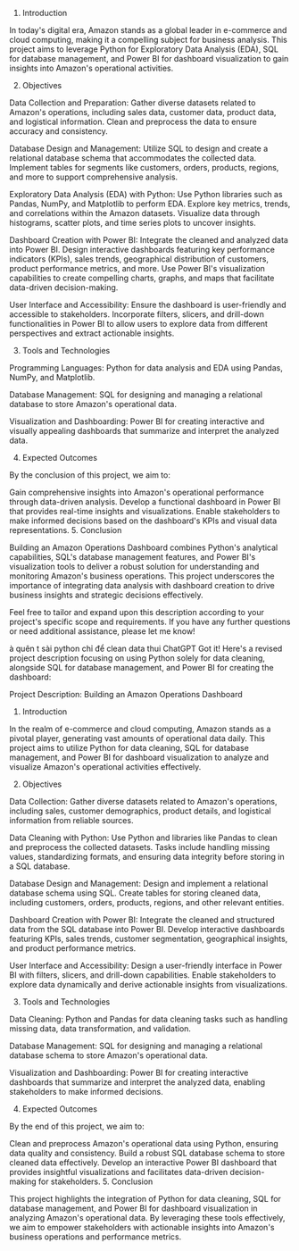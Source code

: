 1. Introduction

In today's digital era, Amazon stands as a global leader in e-commerce and cloud computing, making it a compelling subject for business analysis. This project aims to leverage Python for Exploratory Data Analysis (EDA), SQL for database management, and Power BI for dashboard visualization to gain insights into Amazon's operational activities.

2. Objectives

Data Collection and Preparation: Gather diverse datasets related to Amazon's operations, including sales data, customer data, product data, and logistical information. Clean and preprocess the data to ensure accuracy and consistency.

Database Design and Management: Utilize SQL to design and create a relational database schema that accommodates the collected data. Implement tables for segments like customers, orders, products, regions, and more to support comprehensive analysis.

Exploratory Data Analysis (EDA) with Python: Use Python libraries such as Pandas, NumPy, and Matplotlib to perform EDA. Explore key metrics, trends, and correlations within the Amazon datasets. Visualize data through histograms, scatter plots, and time series plots to uncover insights.

Dashboard Creation with Power BI: Integrate the cleaned and analyzed data into Power BI. Design interactive dashboards featuring key performance indicators (KPIs), sales trends, geographical distribution of customers, product performance metrics, and more. Use Power BI's visualization capabilities to create compelling charts, graphs, and maps that facilitate data-driven decision-making.

User Interface and Accessibility: Ensure the dashboard is user-friendly and accessible to stakeholders. Incorporate filters, slicers, and drill-down functionalities in Power BI to allow users to explore data from different perspectives and extract actionable insights.

3. Tools and Technologies

Programming Languages: Python for data analysis and EDA using Pandas, NumPy, and Matplotlib.

Database Management: SQL for designing and managing a relational database to store Amazon's operational data.

Visualization and Dashboarding: Power BI for creating interactive and visually appealing dashboards that summarize and interpret the analyzed data.

4. Expected Outcomes

By the conclusion of this project, we aim to:

Gain comprehensive insights into Amazon's operational performance through data-driven analysis.
Develop a functional dashboard in Power BI that provides real-time insights and visualizations.
Enable stakeholders to make informed decisions based on the dashboard's KPIs and visual data representations.
5. Conclusion

Building an Amazon Operations Dashboard combines Python's analytical capabilities, SQL's database management features, and Power BI's visualization tools to deliver a robust solution for understanding and monitoring Amazon's business operations. This project underscores the importance of integrating data analysis with dashboard creation to drive business insights and strategic decisions effectively.

Feel free to tailor and expand upon this description according to your project's specific scope and requirements. If you have any further questions or need additional assistance, please let me know!





à quên t sài python chỉ để clean data thui
ChatGPT
Got it! Here's a revised project description focusing on using Python solely for data cleaning, alongside SQL for database management, and Power BI for creating the dashboard:

Project Description: Building an Amazon Operations Dashboard

1. Introduction

In the realm of e-commerce and cloud computing, Amazon stands as a pivotal player, generating vast amounts of operational data daily. This project aims to utilize Python for data cleaning, SQL for database management, and Power BI for dashboard visualization to analyze and visualize Amazon's operational activities effectively.

2. Objectives

Data Collection: Gather diverse datasets related to Amazon's operations, including sales, customer demographics, product details, and logistical information from reliable sources.

Data Cleaning with Python: Use Python and libraries like Pandas to clean and preprocess the collected datasets. Tasks include handling missing values, standardizing formats, and ensuring data integrity before storing in a SQL database.

Database Design and Management: Design and implement a relational database schema using SQL. Create tables for storing cleaned data, including customers, orders, products, regions, and other relevant entities.

Dashboard Creation with Power BI: Integrate the cleaned and structured data from the SQL database into Power BI. Develop interactive dashboards featuring KPIs, sales trends, customer segmentation, geographical insights, and product performance metrics.

User Interface and Accessibility: Design a user-friendly interface in Power BI with filters, slicers, and drill-down capabilities. Enable stakeholders to explore data dynamically and derive actionable insights from visualizations.

3. Tools and Technologies

Data Cleaning: Python and Pandas for data cleaning tasks such as handling missing data, data transformation, and validation.

Database Management: SQL for designing and managing a relational database schema to store Amazon's operational data.

Visualization and Dashboarding: Power BI for creating interactive dashboards that summarize and interpret the analyzed data, enabling stakeholders to make informed decisions.

4. Expected Outcomes

By the end of this project, we aim to:

Clean and preprocess Amazon's operational data using Python, ensuring data quality and consistency.
Build a robust SQL database schema to store cleaned data effectively.
Develop an interactive Power BI dashboard that provides insightful visualizations and facilitates data-driven decision-making for stakeholders.
5. Conclusion

This project highlights the integration of Python for data cleaning, SQL for database management, and Power BI for dashboard visualization in analyzing Amazon's operational data. By leveraging these tools effectively, we aim to empower stakeholders with actionable insights into Amazon's business operations and performance metrics.
